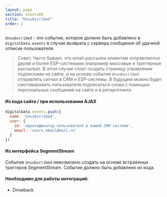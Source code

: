 ```yaml
---
layout: page
section: eventsRU
title: "Unsubscribed"
order: 2
---
```

`Unsubscribed` - это событие, которое должно быть добавлено в `digitalData.events` в случае возврата с сервера сообщения об удачной отписке пользователя.

>Совет. Часто бывает, что email-рассылки клиентам отправляются двумя и более ESP-системами (например массовые и триггерные рассылки). В этом случае стоит создать страницу управления подписками на сайте, и на основе события `Unsubscribed` отправлять сигнал в CRM и ESP-системы. В будущем можно будет смотивировать пользователя подписаться снова с помощью персональных сообщений на сайте и в ретаргетинге.

#### Из кода сайта / при использовании AJAX
```javascript
digitalData.events.push({
  name: 'Unsubscribed',
  user: {
    id: 'идентификатор пользователя в вашей CRM системе',
    email: 'users.email@mail.ru'
  }
})
```


#### Из интерфейса SegmentStream
Событие `Unsubscribed` невозможно создать на основе встроенных триггеров SegmentStream. Событие должно быть добавлено из кода.

#### Необходимо для работы интеграций:
* Driveback
